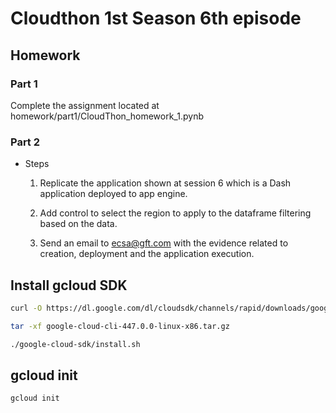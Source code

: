 #  Cloudthon  1st Season 6th episode

## Homework

### Part 1

Complete the assignment located at homework/part1/CloudThon_homework_1.pynb

### Part 2

- Steps
    1. Replicate the application shown at session 6 which is a Dash application deployed to app engine.

    1. Add control to select the region to apply to the dataframe filtering based on the data.

    1. Send an email to ecsa@gft.com with the evidence related to creation, deployment and the application execution.

## Install gcloud SDK

```bash
curl -O https://dl.google.com/dl/cloudsdk/channels/rapid/downloads/google-cloud-cli-447.0.0-linux-x86_64.tar.gz
```

```bash
tar -xf google-cloud-cli-447.0.0-linux-x86.tar.gz
```

```bash
./google-cloud-sdk/install.sh
```

## gcloud init

```bash
gcloud init
```